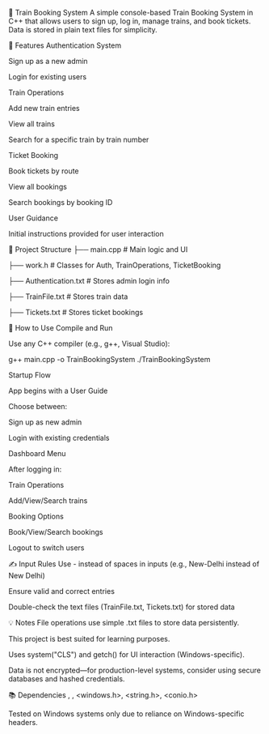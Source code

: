 🚆 Train Booking System
A simple console-based Train Booking System in C++ that allows users to sign up, log in, manage trains, and book tickets. Data is stored in plain text files for simplicity.

📌 Features
Authentication System

Sign up as a new admin

Login for existing users

Train Operations

Add new train entries

View all trains

Search for a specific train by train number

Ticket Booking

Book tickets by route

View all bookings

Search bookings by booking ID

User Guidance

Initial instructions provided for user interaction

🧱 Project Structure
├── main.cpp        # Main logic and UI

├── work.h          # Classes for Auth, TrainOperations, TicketBooking

├── Authentication.txt  # Stores admin login info

├── TrainFile.txt       # Stores train data

├── Tickets.txt         # Stores ticket bookings

🧾 How to Use
Compile and Run

Use any C++ compiler (e.g., g++, Visual Studio):


g++ main.cpp -o TrainBookingSystem
./TrainBookingSystem

Startup Flow

App begins with a User Guide

Choose between:

Sign up as new admin

Login with existing credentials

Dashboard Menu

After logging in:

Train Operations

Add/View/Search trains

Booking Options

Book/View/Search bookings

Logout to switch users

✍️ Input Rules
Use - instead of spaces in inputs (e.g., New-Delhi instead of New Delhi)

Ensure valid and correct entries

Double-check the text files (TrainFile.txt, Tickets.txt) for stored data

💡 Notes
File operations use simple .txt files to store data persistently.

This project is best suited for learning purposes.

Uses system("CLS") and getch() for UI interaction (Windows-specific).

Data is not encrypted—for production-level systems, consider using secure databases and hashed credentials.

📚 Dependencies
<iostream>, <fstream>, <windows.h>, <string.h>, <conio.h>

Tested on Windows systems only due to reliance on Windows-specific headers.
